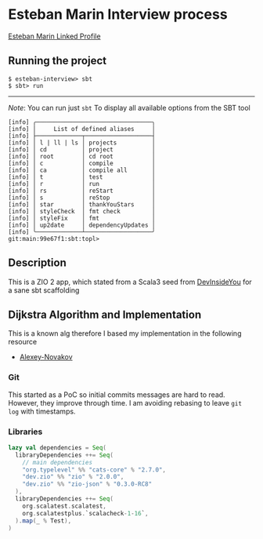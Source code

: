 # Esteban Marin Interview process

[Esteban Marin Linked Profile](https://www.linkedin.com/in/estebanmarincom/)

## Running the project

```shell
$ esteban-interview> sbt
$ sbt> run
```

---
_Note_: You can run just `sbt`
To display all available options from the SBT tool

```shell
[info] ╭─────────────────────────────────╮
[info] │     List of defined aliases     │
[info] ├─────────────┬───────────────────┤
[info] │ l | ll | ls │ projects          │
[info] │ cd          │ project           │
[info] │ root        │ cd root           │
[info] │ c           │ compile           │
[info] │ ca          │ compile all       │
[info] │ t           │ test              │
[info] │ r           │ run               │
[info] │ rs          │ reStart           │
[info] │ s           │ reStop            │
[info] │ star        │ thankYouStars     │
[info] │ styleCheck  │ fmt check         │
[info] │ styleFix    │ fmt               │
[info] │ up2date     │ dependencyUpdates │
[info] ╰─────────────┴───────────────────╯
git:main:99e67f1:sbt:topl>

```

## Description

This is a ZIO 2 app, which stated from a Scala3 seed from [DevInsideYou](https://github.com/DevInsideYou/scala3-seed.g8)
for a sane sbt scaffolding

## Dijkstra Algorithm and Implementation

This is a known alg therefore I based my implementation in the following resource

- [Alexey-Novakov](https://medium.com/se-notes-by-alexey-novakov/algorithms-in-scala-dijkstra-shortest-path-78c4291dd8ab)

### Git

This started as a PoC so initial commits messages are hard to read. However, they improve through time. I am avoiding
rebasing to leave `git log` with timestamps.

### Libraries

```scala
lazy val dependencies = Seq(
  libraryDependencies ++= Seq(
    // main dependencies
    "org.typelevel" %% "cats-core" % "2.7.0",
    "dev.zio" %% "zio" % "2.0.0",
    "dev.zio" %% "zio-json" % "0.3.0-RC8"
  ),
  libraryDependencies ++= Seq(
    org.scalatest.scalatest,
    org.scalatestplus.`scalacheck-1-16`,
  ).map(_ % Test),
)
```
